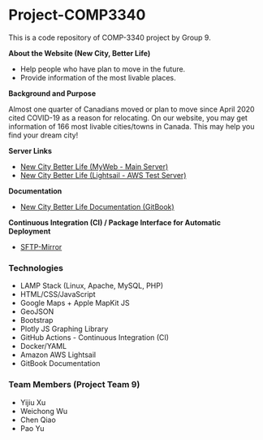 # Project-COMP3340
This is a code repository of COMP-3340 project by Group 9.

**About the Website (New City, Better Life)**
- Help people who have plan to move in the future.
- Provide information of the most livable places.

**Background and Purpose**

Almost one quarter of Canadians moved or plan to move since April 2020 cited COVID-19 as a reason for relocating. On our website, you may get information of 166 most livable cities/towns in Canada. This may help you find your dream city!

**Server Links**
- [New City Better Life (MyWeb - Main Server)](https://qiao6.myweb.cs.uwindsor.ca/project/)
- [New City Better Life (Lightsail - AWS Test Server)](https://newcitybetterlife.com/)

**Documentation**

- [New City Better Life Documentation (GitBook)](https://project-comp3340.gitbook.io/project/)

**Continuous Integration (CI) / Package Interface for Automatic Deployment**
- [SFTP-Mirror](https://github.com/pyxn/sftp-mirror)

### Technologies

- LAMP Stack (Linux, Apache, MySQL, PHP)
- HTML/CSS/JavaScript
- Google Maps + Apple MapKit JS
- GeoJSON
- Bootstrap
- Plotly JS Graphing Library
- GitHub Actions - Continuous Integration (CI)
- Docker/YAML
- Amazon AWS Lightsail
- GitBook Documentation

### Team Members (Project Team 9)
- Yijiu Xu
- Weichong Wu
- Chen Qiao
- Pao Yu
